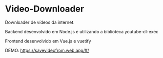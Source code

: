 # Video-Downloader
Downloader de vídeos da internet.

Backend desenvolvido em Node.js e utilizando a biblioteca youtube-dl-exec

Frontend desenvolvido em Vue.js e vuetify

DEMO: https://savevideofrom.web.app/#/


